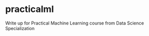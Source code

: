 practicalml
===========

Write up for Practical Machine Learning course from Data Science Specialization
